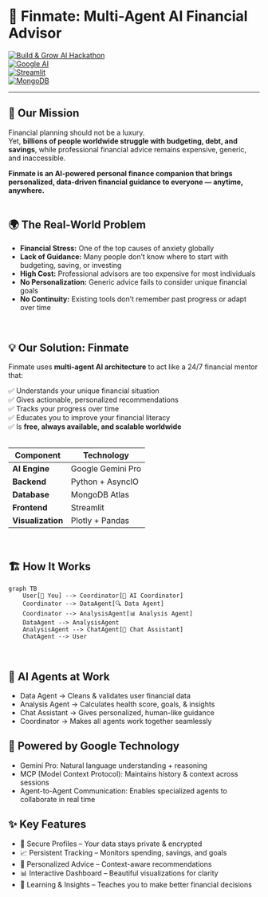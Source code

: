 # 🤖 Finmate: Multi-Agent AI Financial Advisor  

[![Build & Grow AI Hackathon](https://img.shields.io/badge/Build%20%26%20Grow-AI%20Hackathon-blue)](https://github.com)  
[![Google AI](https://img.shields.io/badge/Powered%20by-Google%20AI-red)](https://ai.google.dev)  
[![Streamlit](https://img.shields.io/badge/Frontend-Streamlit-ff6b6b)](https://streamlit.io)  
[![MongoDB](https://img.shields.io/badge/Database-MongoDB-brightgreen)](https://mongodb.com)  

---

## 🎯 Our Mission  
Financial planning should not be a luxury.  
Yet, **billions of people worldwide struggle with budgeting, debt, and savings**, while professional financial advice remains expensive, generic, and inaccessible.  

**Finmate is an AI-powered personal finance companion that brings personalized, data-driven financial guidance to everyone — anytime, anywhere.**  
<br>

## 🌍 The Real-World Problem  

- **Financial Stress:** One of the top causes of anxiety globally  
- **Lack of Guidance:** Many people don’t know where to start with budgeting, saving, or investing  
- **High Cost:** Professional advisors are too expensive for most individuals  
- **No Personalization:** Generic advice fails to consider unique financial goals  
- **No Continuity:** Existing tools don’t remember past progress or adapt over time  
<br>


## 💡 Our Solution: Finmate  

Finmate uses **multi-agent AI architecture** to act like a 24/7 financial mentor that:  

✅ Understands your unique financial situation  
✅ Gives actionable, personalized recommendations  
✅ Tracks your progress over time  
✅ Educates you to improve your financial literacy  
✅ Is **free, always available, and scalable worldwide**  
<br>


| Component         | Technology        |
| ----------------- | ----------------- |
| **AI Engine**     | Google Gemini Pro |
| **Backend**       | Python + AsyncIO  |
| **Database**      | MongoDB Atlas     |
| **Frontend**      | Streamlit         |
| **Visualization** | Plotly + Pandas   |


<br>

## 🏗️ How It Works  

```mermaid
graph TB
    User[👤 You] --> Coordinator[🎯 AI Coordinator]
    Coordinator --> DataAgent[🔍 Data Agent]
    Coordinator --> AnalysisAgent[📊 Analysis Agent]
    DataAgent --> AnalysisAgent
    AnalysisAgent --> ChatAgent[💬 Chat Assistant]
    ChatAgent --> User
```
<br>

## 🤖 AI Agents at Work
- Data Agent → Cleans & validates user financial data
- Analysis Agent → Calculates health score, goals, & insights
- Chat Assistant → Gives personalized, human-like guidance
- Coordinator → Makes all agents work together seamlessly

## 🚀 Powered by Google Technology
- Gemini Pro: Natural language understanding + reasoning
- MCP (Model Context Protocol): Maintains history & context across sessions
- Agent-to-Agent Communication: Enables specialized agents to collaborate in real time

## ✨ Key Features
- 🔐 Secure Profiles – Your data stays private & encrypted
- 📈 Persistent Tracking – Monitors spending, savings, and goals
- 🎯 Personalized Advice – Context-aware recommendations
- 📊 Interactive Dashboard – Beautiful visualizations for clarity
- 🧠 Learning & Insights – Teaches you to make better financial decisions

  
